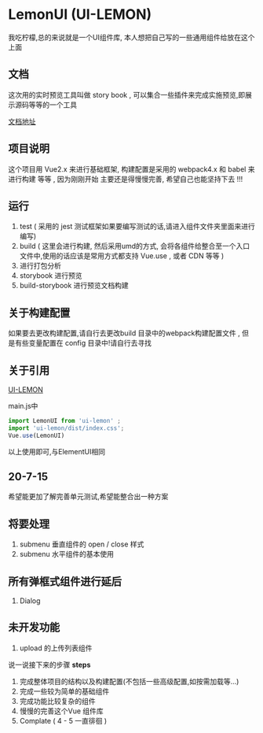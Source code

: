

# LemonUI (UI-LEMON) 
我吃柠檬,总的来说就是一个UI组件库, 本人想把自己写的一些通用组件给放在这个上面 

## 文档 
这次用的实时预览工具叫做 story book , 可以集合一些插件来完成实施预览,即展示源码等等的一个工具 

[文档地址](http://39.106.123.79/)


## 项目说明 
这个项目用 Vue2.x 来进行基础框架, 构建配置是采用的 webpack4.x 和 babel 来进行构建 等等 , 因为刚刚开始 主要还是得慢慢完善, 希望自己也能坚持下去 !!! 


## 运行 
1. test  ( 采用的 jest 测试框架如果要编写测试的话,请进入组件文件夹里面来进行编写)
2. build ( 这里会进行构建, 然后采用umd的方式, 会将各组件给整合至一个入口文件中,使用的话应该是常用方式都支持 Vue.use , 或者 CDN 等等 )
3. 进行打包分析 
4. storybook  进行预览  
5. build-storybook 进行预览文档构建


## 关于构建配置
如果要去更改构建配置,请自行去更改build 目录中的webpack构建配置文件 , 但是有些变量配置在 config 目录中!请自行去寻找


## 关于引用
[UI-LEMON](https://www.npmjs.com/package/ui-lemon)


main.js中  
```javascript
import LemonUI from 'ui-lemon' ; 
import 'ui-lemon/dist/index.css';
Vue.use(LemonUI) 
```
以上使用即可,与ElementUI相同 


## 20-7-15
希望能更加了解完善单元测试,希望能整合出一种方案



## 将要处理 
1. submenu 垂直组件的 open / close 样式 
2. submenu 水平组件的基本使用


## 所有弹框式组件进行延后
1. Dialog 


## 未开发功能
1. upload 的上传列表组件 


说一说接下来的步骤
**steps**
1. 完成整体项目的结构以及构建配置(不包括一些高级配置,如按需加载等...)
2. 完成一些较为简单的基础组件
3. 完成功能比较复杂的组件 
4. 慢慢的完善这个Vue 组件库 
5. Complate ( 4 - 5 一直徘徊 )




























